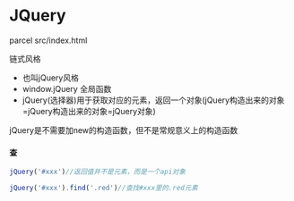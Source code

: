 # JQuery

parcel src/index.html

链式风格
- 也叫jQuery风格
- window.jQuery 全局函数
- jQuery(选择器)用于获取对应的元素，返回一个对象(jQuery构造出来的对象=jQuery构造出来的对象=jQuery对象)
  
jQuery是不需要加new的构造函数，但不是常规意义上的构造函数

#### 查
```js
jQuery('#xxx')//返回值并不是元素，而是一个api对象
```
```js
jQuery('#xxx').find('.red')//查找#xxx里的.red元素
```